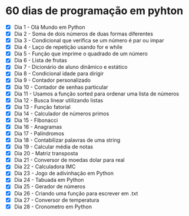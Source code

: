 # 60 dias de programação em pyhton

- [x] Dia 1 - Olá Mundo em Python
- [x] Dia 2 - Soma de dois números de duas formas diferentes
- [x] Dia 3 - Condicional que verifica se um número é par ou impar
- [x] Dia 4 - Laço de repetição usando for e while
- [x] Dia 5 - Função que imprime o quadrado de um número
- [x] Dia 6 - Lista de frutas
- [x] Dia 7 - Dicionário de aluno dinâmico e estático
- [x] Dia 8 - Condicional idade para dirigir
- [x] Dia 9 - Contador personalizado
- [x] Dia 10 - Contador de senhas particular
- [x] Dia 11 - Usamos a função sorted para ordenar uma lista de números
- [x] Dia 12 - Busca linear utilizando listas
- [x] Dia 13 - Função fatorial
- [x] Dia 14 - Calculador de números primos
- [x] Dia 15 - Fibonacci
- [x] Dia 16 - Anagramas
- [x] Dia 17 - Palíndromos
- [x] Dia 18 - Contabilizar palavras de uma string
- [x] Dia 19 - Calcular média de notas
- [x] Dia 20 - Matriz transposta
- [x] Dia 21 - Conversor de moedas dolar para real
- [x] Dia 22 - Calculadora IMC
- [x] Dia 23 - Jogo de adivinhação em Python
- [x] Dia 24 - Tabuada em Python
- [x] Dia 25 - Gerador de números
- [x] Dia 26 - Criando uma função para escrever em .txt
- [x] Dia 27 - Conversor de temperatura
- [x] Dia 28 - Cronometro em Python
